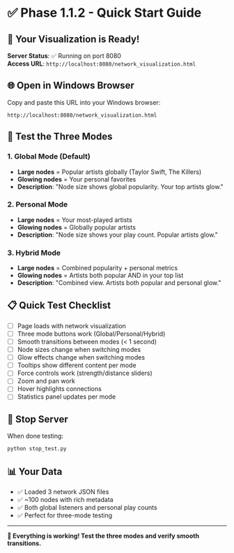 # ✅ Phase 1.1.2 - Quick Start Guide

## 🚀 Your Visualization is Ready!

**Server Status**: ✅ Running on port 8080  
**Access URL**: `http://localhost:8080/network_visualization.html`

## 🌐 Open in Windows Browser

Copy and paste this URL into your Windows browser:
```
http://localhost:8080/network_visualization.html
```

## 🎯 Test the Three Modes

### 1. Global Mode (Default)
- **Large nodes** = Popular artists globally (Taylor Swift, The Killers)
- **Glowing nodes** = Your personal favorites
- **Description**: "Node size shows global popularity. Your top artists glow."

### 2. Personal Mode  
- **Large nodes** = Your most-played artists
- **Glowing nodes** = Globally popular artists
- **Description**: "Node size shows your play count. Popular artists glow."

### 3. Hybrid Mode
- **Large nodes** = Combined popularity + personal metrics
- **Glowing nodes** = Artists both popular AND in your top list
- **Description**: "Combined view. Artists both popular and personal glow."

## 📋 Quick Test Checklist

- [ ] Page loads with network visualization
- [ ] Three mode buttons work (Global/Personal/Hybrid)
- [ ] Smooth transitions between modes (< 1 second)
- [ ] Node sizes change when switching modes
- [ ] Glow effects change when switching modes
- [ ] Tooltips show different content per mode
- [ ] Force controls work (strength/distance sliders)
- [ ] Zoom and pan work
- [ ] Hover highlights connections
- [ ] Statistics panel updates per mode

## 🛑 Stop Server

When done testing:
```bash
python stop_test.py
```

## 📊 Your Data

- ✅ Loaded 3 network JSON files
- ✅ ~100 nodes with rich metadata
- ✅ Both global listeners and personal play counts
- ✅ Perfect for three-mode testing

---

**🎉 Everything is working! Test the three modes and verify smooth transitions.**